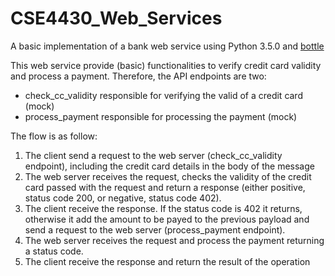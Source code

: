 # CSE4430_Web_Services
A basic implementation of a bank web service using Python 3.5.0 and [bottle](http://bottlepy.org)

This web service provide (basic) functionalities to verify credit card validity and process a payment. Therefore, the API endpoints are two:
<ul>
<li>check_cc_validity responsible for verifying the valid of a credit card (mock)</li>
<li>process_payment responsible for processing the payment (mock)</li>
</ul>

The flow is as follow:
<ol>
<li>The client send a request to the web server (check_cc_validity endpoint), including the credit card details in the body of the message</li>
<li>The web server receives the request, checks the validity of the credit card passed with the request and return a response (either positive, status code 200, or negative, status code 402).</li>
<li>The client receive the response. If the status code is 402 it returns, otherwise it add the amount to be payed to the previous payload and send a request to the web server (process_payment endpoint).</li>
<li>The web server receives the request and process the payment returning a status code.</li>
<li>The client receive the response and return the result of the operation</li>
</ol>
